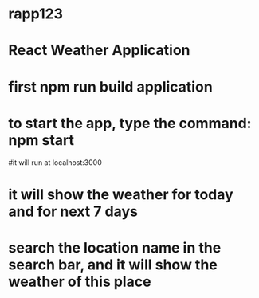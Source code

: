 # rapp123




# React Weather Application 

# first npm run build application
# to start the app, type the command: npm start
#it will run at localhost:3000
# it will show the weather for today and for next 7 days
# search the location name in the search bar, and it will show the weather of this place
